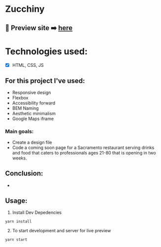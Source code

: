 #  Zucchiny

## 🎥  Preview site :arrow_right: [here](https://)

# Technologies used:
* [x] HTML, CSS, JS

## For this project I've used:
- Responsive design
- Flexbox
- Accessibility forward
- BEM Naming
- Aesthetic minimalism
- Google Maps iframe

### Main goals:
-  Create a design file
-  Code a coming soon page for a Sacramento restaurant serving drinks and food that caters to professionals ages 21-80 that is opening in two weeks.

## Conclusion:
-

## Usage:

1. Install Dev Depedencies
```
yarn install
```
2. To start development and server for live preview
```
yarn start
```
